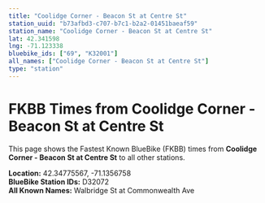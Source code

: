```yaml
---
title: "Coolidge Corner - Beacon St at Centre St"
station_uuid: "b73afbd3-c707-b7c1-b2a2-01451baeaf59"
station_name: "Coolidge Corner - Beacon St at Centre St"
lat: 42.341598
lng: -71.123338
bluebike_ids: ["69", "K32001"]
all_names: ["Coolidge Corner - Beacon St at Centre St"]
type: "station"
---
```


# FKBB Times from Coolidge Corner - Beacon St at Centre St

This page shows the Fastest Known BlueBike (FKBB) times from **Coolidge Corner - Beacon St at Centre St** to all other stations.

**Location:** 42.34775567, -71.1356758  
**BlueBike Station IDs:** D32072  
**All Known Names:** Walbridge St at Commonwealth Ave

